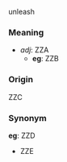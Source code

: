 unleash
### Meaning
+ _adj_: ZZA
    + __eg__: ZZB

### Origin

ZZC

### Synonym

__eg__: ZZD

+ ZZE


